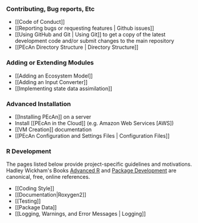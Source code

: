 ### Contributing, Bug reports, Etc

* [[Code of Conduct]]
* [[Reporting bugs or requesting features | Github issues]]
* [[Using GitHub and Git | Using Git]] to get a copy of the latest development code and/or submit changes to the main repository
* [[PEcAn Directory Structure | Directory Structure]]


### Adding or Extending Modules

* [[Adding an Ecosystem Model]]
* [[Adding an Input Converter]]
* [[Implementing state data assimilation]]

### Advanced Installation

* [[Installing PEcAn]] on a server
* Install [[PEcAn in the Cloud]] (e.g. Amazon Web Services [AWS])
* [[VM Creation]] documentation
* [[PEcAn Configuration and Settings Files | Configuration Files]]

### R Development

The pages listed below provide project-specific guidelines and motivations. Hadley Wickham's Books [Advanced R](http://adv-r.had.co.nz/) and [Package Development](http://r-pkgs.had.co.nz/) are canonical, free, online references.

* [[Coding Style]]
* [[Documentation|Roxygen2]]
* [[Testing]]
* [[Package Data]]
* [[Logging, Warnings, and Error Messages | Logging]]